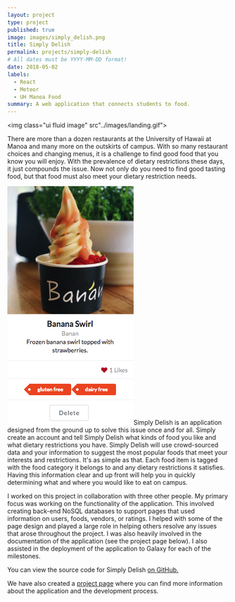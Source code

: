 ```yaml
---
layout: project
type: project
published: true
image: images/simply_delish.png
title: Simply Delish
permalink: projects/simply-delish
# All dates must be YYYY-MM-DD format!
date: 2018-05-02
labels:
  - React
  - Meteor
  - UH Manoa Food
summary: A web application that connects students to food.
---
```


<img class="ui fluid image" src"../images/landing.gif">

There are more than a dozen restaurants at the University of Hawaii at Manoa and many more on the outskirts of campus. With so many restaurant choices and changing menus, it is a challenge to find good food that you know you will enjoy. With the prevalence of dietary restrictions these days, it just compounds the issue. Now not only do you need to find good tasting food, but that food must also meet your dietary restriction needs.

<img class="ui medium right floated rounded image" src="../images/food_card.png">Simply Delish is an application designed from the ground up to solve this issue once and for all. Simply create an account and tell Simply Delish what kinds of food you like and what dietary restrictions you have. Simply Delish will use crowd-sourced data and your information to suggest the most popular foods that meet your interests and restrictions. It's as simple as that. Each food item is tagged with the food category it belongs to and any dietary restrictions it satisfies. Having this information clear and up front will help you in quickly determining what and where you would like to eat on campus.

I worked on this project in collaboration with three other people. My primary focus was working on the functionality of the application. This involved creating back-end NoSQL databases to support pages that used information on users, foods, vendors, or ratings. I helped with some of the page design and played a large role in helping others resolve any issues that arose throughout the project. I was also heavily involved in the documentation of the application (see the project page below). I also assisted in the deployment of the application to Galaxy for each of the milestones.

You can view the source code for Simply Delish [on GitHub.](https://github.com/simplydelish/simplydelish)

We have also created a [project page](https://simplydelish.github.io/) where you can find more information about the application and the development process. 


